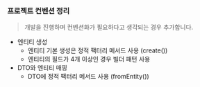 ### 프로젝트 컨벤션 정리

> 개발을 진행하며 컨벤션화가 필요하다고 생각되는 경우 추가합니다.

- 엔티티 생성
  - 엔티티 기본 생성은 정적 팩터리 메서드 사용 (create())
  - 엔티티의 필드가 4개 이상인 경우 빌더 패턴 사용
- DTO와 엔티티 매핑
  - DTO에 정적 팩터리 메서드 사용 (fromEntity()) 